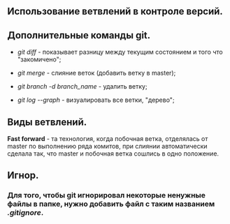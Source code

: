 ## Использование ветвлений в контроле версий.

## Дополнительные команды git.

* *git diff* - показывает разницу между текущим состоянием и того что "закомичено";

* *git merge* - слияние веток (добавить ветку в master);

* *git branch -d branch_name* - удалить ветку;

* *git log --graph* - визуалировать все ветки, "дерево";

## Виды ветвлений.

__**Fast forward**__ - та технология, когда побочная ветка, отделялась от master по выполнению ряда комитов, при слиянии автоматически сделала так, что master и побочная ветка сошлись в одно положение.

## Игнор.

### Для того, чтобы git игнорировал некоторые ненужные файлы в папке, нужно добавить файл с таким названием *.gitignore*.

